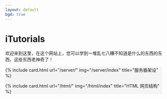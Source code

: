 ```yaml
---
layout: default
bgd: true
---
```


<div class="jumbotron mb-3 mb-0">
<h1 class="display-4">iTutorials</h1>
<p class="lead">欢迎来到这里，在这个网站上，您可以学到一堆乱七八糟不知道是什么的东西的东西，这些东西老神奇了！</p>
</div>

<div class="mt-3 row row-cols-1 row-cols-sm-2 row-cols-lg-3" style="background:#f4f4f4">

{% include card.html url="/server/" img="/server/index" title="服务器架设" %}

{% include card.html url="/html/" img="/html/index" title="HTML 网页结构" %}

<!--CSS 展示效果,JS 功能行为-->

</div>